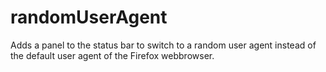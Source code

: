 randomUserAgent
===============
Adds a panel to the status bar to switch to a random user agent instead of the default user agent of the Firefox webbrowser.
